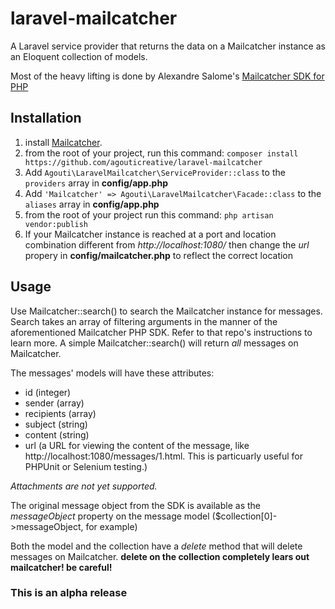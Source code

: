 # laravel-mailcatcher

A Laravel service provider that returns the data on a Mailcatcher instance as an Eloquent collection of models.

Most of the heavy lifting is done by Alexandre Salome's [Mailcatcher SDK for PHP](https://github.com/alexandresalome/mailcatcher)

## Installation

1. install [Mailcatcher](https://mailcatcher.me/).
2. from the root of your project, run this command: `composer install https://github.com/agouticreative/laravel-mailcatcher`
3. Add `Agouti\LaravelMailcatcher\ServiceProvider::class` to the `providers` array in **config/app.php**
4. Add `'Mailcatcher' => Agouti\LaravelMailcatcher\Facade::class` to the `aliases` array in **config/app.php**
5. from the root of your project run this command: `php artisan vendor:publish`
6. If your Mailcatcher instance is reached at a port and location combination different from *http://localhost:1080/* then change the *url* propery in **config/mailcatcher.php** to reflect the correct location

## Usage

Use Mailcatcher::search() to search the Mailcatcher instance for messages. Search takes an array of filtering arguments in the manner of the aforementioned Mailcatcher PHP SDK. Refer to that repo's instructions to learn more. A simple Mailcatcher::search() will return *all* messages on Mailcatcher.

The messages' models will have these attributes:

- id (integer)
- sender (array)
- recipients (array)
- subject (string)
- content (string)
- url (a URL for viewing the content of the message, like http://localhost:1080/messages/1.html. This is particuarly useful for PHPUnit or Selenium testing.)

*Attachments are not yet supported.*

The original message object from the SDK is available as the *messageObject* property on the message model ($collection[0]->messageObject, for example)

Both the model and the collection have a *delete* method that will delete messages on Mailcatcher. **delete on the collection completely lears out mailcatcher! be careful!**

### This is an alpha release








